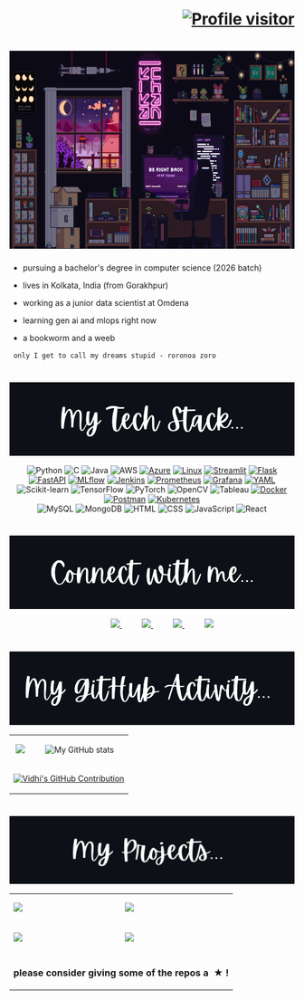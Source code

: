 <h1 align="right"><a href="https://komarev.com/ghpvc/?username=vvidhig"><img align="center" src="https://komarev.com/ghpvc/?username=vvidhig&label=Viewers&color=000000&style=flat" alt="Profile visitor" height="30" width="120"/></a></h1>

<h1 align="center">
    <img src="https://github.com/vvidhig/vvidhig/blob/main/4494406b0e685995eaeb744e1ff0919c.gif" height="350" width="900" />
</h1>

<div>
     
- pursuing a bachelor's degree in computer science (2026 batch)

- lives in Kolkata, India (from Gorakhpur)
  
- working as a junior data scientist at Omdena

- learning gen ai and mlops right now

- a bookworm and a weeb

</p>

```
 only I get to call my dreams stupid - roronoa zoro
```

#

</div>

<div align="center">
    
<img src="https://github.com/vvidhig/vvidhig/blob/main/techstack.png" height="130" width="700" />

![Python](https://img.shields.io/badge/Python-D83A7C?style=for-the-badge&logo=python&logoColor=white) 
![C](https://img.shields.io/badge/C-F8D847?style=for-the-badge&logo=c&logoColor=white) 
![Java](https://img.shields.io/badge/Java-AE81FF?style=for-the-badge&logo=java&logoColor=white)
![AWS](https://img.shields.io/badge/AWS-A9FEF7?style=for-the-badge&logo=amazon-aws&logoColor=white)
[![Azure](https://img.shields.io/badge/Azure-141321?style=for-the-badge&logo=microsoft-azure&logoColor=white)](https://azure.microsoft.com/)
[![Linux](https://img.shields.io/badge/Linux-DA5B0B?style=for-the-badge&logo=linux&logoColor=white)](https://www.linux.org/)
[![Streamlit](https://img.shields.io/badge/Streamlit-D83A7C?style=for-the-badge&logo=streamlit&logoColor=white)](https://streamlit.io/)
[![Flask](https://img.shields.io/badge/Flask-F8D847?style=for-the-badge&logo=flask&logoColor=white)](https://flask.palletsprojects.com/)
[![FastAPI](https://img.shields.io/badge/FastAPI-AE81FF?style=for-the-badge&logo=fastapi&logoColor=white)](https://fastapi.tiangolo.com/)
[![MLflow](https://img.shields.io/badge/MLflow-A9FEF7?style=for-the-badge&logo=mlflow&logoColor=white)](https://mlflow.org/)
[![Jenkins](https://img.shields.io/badge/Jenkins-141321?style=for-the-badge&logo=jenkins&logoColor=white)](https://www.jenkins.io/)
[![Prometheus](https://img.shields.io/badge/Prometheus-DA5B0B?style=for-the-badge&logo=prometheus&logoColor=white)](https://prometheus.io/)
[![Grafana](https://img.shields.io/badge/Grafana-D83A7C?style=for-the-badge&logo=grafana&logoColor=white)](https://grafana.com/)
[![YAML](https://img.shields.io/badge/YAML-F8D847?style=for-the-badge&logo=yaml&logoColor=white)](https://yaml.org/)
![Scikit-learn](https://img.shields.io/badge/Scikit--learn-AE81FF?style=for-the-badge&logo=scikit-learn&logoColor=white) 
![TensorFlow](https://img.shields.io/badge/TensorFlow-A9FEF7?style=for-the-badge&logo=tensorflow&logoColor=white) 
![PyTorch](https://img.shields.io/badge/PyTorch-141321?style=for-the-badge&logo=pytorch&logoColor=white)
![OpenCV](https://img.shields.io/badge/OpenCV-DA5B0B?style=for-the-badge&logo=opencv&logoColor=white)
![Tableau](https://img.shields.io/badge/Tableau-D83A7C?style=for-the-badge&logo=tableau&logoColor=white) 
[![Docker](https://img.shields.io/badge/Docker-F8D847?style=for-the-badge&logo=docker&logoColor=white)](https://www.docker.com/) 
[![Postman](https://img.shields.io/badge/Postman-AE81FF?style=for-the-badge&logo=postman&logoColor=white)](https://www.postman.com/) 
[![Kubernetes](https://img.shields.io/badge/Kubernetes-A9FEF7?style=for-the-badge&logo=kubernetes&logoColor=white)](https://kubernetes.io/)
<br>
![MySQL](https://img.shields.io/badge/MySQL-141321?style=for-the-badge&logo=mysql&logoColor=white) 
![MongoDB](https://img.shields.io/badge/MongoDB-DA5B0B?style=for-the-badge&logo=mongodb&logoColor=white)
![HTML](https://img.shields.io/badge/HTML-D83A7C?style=for-the-badge&logo=html5&logoColor=white) 
![CSS](https://img.shields.io/badge/CSS-F8D847?style=for-the-badge&logo=css3&logoColor=white) 
![JavaScript](https://img.shields.io/badge/JavaScript-AE81FF?style=for-the-badge&logo=javascript&logoColor=white)
![React](https://img.shields.io/badge/React-A9FEF7?style=for-the-badge&logo=react&logoColor=white)


</div>

#

<div align="center">

<img src="https://github.com/vvidhig/vvidhig/blob/main/connectwithme.png" height="130" width="700" />

&nbsp;&nbsp;&nbsp;&nbsp;&nbsp;&nbsp;&nbsp;&nbsp;
<a href="https://mail.google.com/mail/u/?authuser=vidhidoesnotreply@gmail.com">
<img src="https://img.shields.io/badge/Gmail-D83A7C?style=for-the-badge&logo=gmail&logoColor=white">
</a>
&nbsp;&nbsp;&nbsp;&nbsp;&nbsp;&nbsp;&nbsp;&nbsp;
<a href="https://agritech-milano.slack.com/team/U0712TN1PA4">
<img src="https://img.shields.io/badge/Slack-F8D847?style=for-the-badge&logo=slack&logoColor=white">
</a>
&nbsp;&nbsp;&nbsp;&nbsp;&nbsp;&nbsp;&nbsp;&nbsp;
<a href="https://www.linkedin.com/in/vvidhig310105/">
<img src="https://img.shields.io/badge/Linkedin-AE81FF?style=for-the-badge&logo=linkedin&logoColor=white">
</a>
&nbsp;&nbsp;&nbsp;&nbsp;&nbsp;&nbsp;&nbsp;&nbsp;
<a href="https://www.instagram.com/vvidhig/?">
<img src="https://img.shields.io/badge/Instagram-A9FEF7?style=for-the-badge&logo=instagram&logoColor=white">
</a>
</div>

#

<div align="center">
    
<img src="https://github.com/vvidhig/vvidhig/blob/main/githubactivity.png" height="130" width="650" />

<table align="center">  
    <tr><td align="center">

![](https://github-readme-streak-stats.herokuapp.com/?user=vvidhig&theme=radical)
</td>
<td align="center">

![My GitHub stats](https://github-readme-stats.vercel.app/api?username=vvidhig\&show_icons=true\&theme=radical)

</td></tr>
    <tr>
        <td align="center" colspan="2">
            <p align="center">
              <a href="https://github.com/vvidhig">
    <img src="https://github-profile-summary-cards.vercel.app/api/cards/profile-details?username=vvidhig&theme=radical" alt="Vidhi's GitHub Contribution" width="1000"/>  </a>
</p></td> </tr>
</table>
</div>

#

<div align="center">

<img src="https://github.com/vvidhig/vvidhig/blob/main/project.png" height="120" width="700" />

<table align="center" cellspacing="3"><tr><td>
<a href="https://github.com/vvidhig/Loan-Prediction-Model-Package"><img src="https://github-readme-stats.vercel.app/api/pin/?username=vvidhig&repo=Loan-Prediction-Model-Package&cache_seconds=86400&theme=radical" width="500"></a>

</td><td>

<a href="https://github.com/vvidhig/Malarial-Cell-Detection-Model"><img src="https://github-readme-stats.vercel.app/api/pin/?username=vvidhig&repo=Malarial-Cell-Detection-Model&cache_seconds=86400&theme=radical" width="500"></a>

</td></tr><tr><td>

<a href="https://github.com/vvidhig/Human-Activity-Recognition-using-Smartphone-Data"><img src="https://github-readme-stats.vercel.app/api/pin/?username=vvidhig&repo=Human-Activity-Recognition-using-Smartphone-Data&cache_seconds=86400&theme=radical" width="500"></a>

</td><td>

<a href="https://github.com/vvidhig/Solar-Irradiance-Prediction-Model"><img src="https://github-readme-stats.vercel.app/api/pin/?username=vvidhig&repo=Solar-Irradiance-Prediction-Model&cache_seconds=86400&theme=radical" width="500"></a>

</td></tr>
<tr>
    <td align="center" colspan="2"><h3 align="center">please consider giving some of the repos a &nbsp;★&nbsp;!</h3></td>
</tr></table>
</div>





